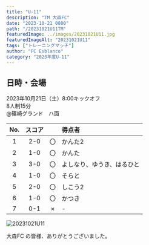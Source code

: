 ```yaml
---
title: "U-11"
description: "TM 大森FC"
date: "2023-10-21 0800"
path: "/20231021U11TM"
featuredImage: ../images/20231021U11.jpg
featuredImageAlt: "20231021U11"
tags: ["トレーニングマッチ"]
author: "FC Esblanco"
category: "2023年度U-11"
---
```


## 日時・会場

2023年10月21日（土）8:00キックオフ<br>
8人制15分<br>
@篠崎グランド　ハ面

| No.| スコア |   | 得点者  |
|:--:|:------:|:-:|:--------|
| 1  | 2-0 | 〇 |かんた2|
| 2  | 1-0 | 〇 |かんた|
| 3  | 3-0 | 〇 |よしなり、ゆうき、はるひと|
| 4  | 1-0 | 〇 |そらと|
| 5  | 2-0 | 〇 |しこう2|
| 6  | 1-0 | 〇 |かつき|
| 7  | 0-1 | × |-|

![20231021U11](./images/20231021U11B.jpg "U11TM")


大森FC の皆様、ありがとうございました。